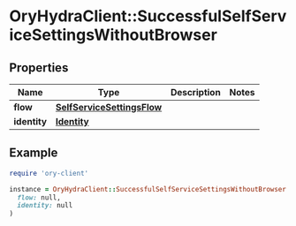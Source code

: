 # OryHydraClient::SuccessfulSelfServiceSettingsWithoutBrowser

## Properties

| Name | Type | Description | Notes |
| ---- | ---- | ----------- | ----- |
| **flow** | [**SelfServiceSettingsFlow**](SelfServiceSettingsFlow.md) |  |  |
| **identity** | [**Identity**](Identity.md) |  |  |

## Example

```ruby
require 'ory-client'

instance = OryHydraClient::SuccessfulSelfServiceSettingsWithoutBrowser.new(
  flow: null,
  identity: null
)
```

